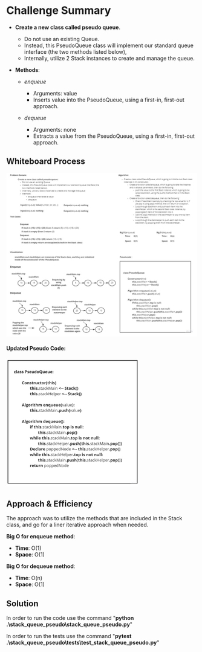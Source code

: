 # Challenge Summary
<!-- Description of the challenge -->
- **Create a new class called pseudo queue**.

  - Do not use an existing Queue.
  - Instead, this PseudoQueue class will implement our standard queue interface (the two methods listed below),
  - Internally, utilize 2 Stack instances to create and manage the queue.

- **Methods**:

    - *enqueue*
  
      - Arguments: value
      - Inserts value into the PseudoQueue, using a first-in, first-out approach.
  
    - *dequeue*
  
      - Arguments: none
      - Extracts a value from the PseudoQueue, using a first-in, first-out approach.

## Whiteboard Process
<!-- Embedded whiteboard image -->
![white board pic](./img/stack_queue_pseudo.jpg)

#### Updated Pseudo Code:

<img src="./img/updated_pseudo_code.jpg" style="width:350px;"/>

## Approach & Efficiency
<!-- What approach did you take? Why? What is the Big O space/time for this approach? -->
The approach was to utilize the methods that are included in the Stack class, and go for a liner iterative approach when needed.

**Big O for enqueue method**:
- **Time**: O(1)
- **Space**: O(1)

**Big O for dequeue method**:
- **Time**: O(n)
- **Space**: O(1)

## Solution
<!-- Show how to run your code, and examples of it in action -->

In order to run the code use the command "**python .\stack_queue_pseudo\stack_queue_pseudo.py**"

In order to run the tests use the command "**pytest .\stack_queue_pseudo\tests\test_stack_queue_pseudo.py**"